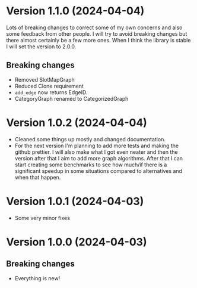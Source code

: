 Version 1.1.0 (2024-04-04)
==========================
Lots of breaking changes to correct some of my own concerns and also some feedback from other people.
I will try to avoid breaking changes but there almost certainly be a few more ones. 
When I think the library is stable I will set the version to 2.0.0.

Breaking changes
----------------
- Removed SlotMapGraph
- Reduced Clone requirement
- `add_edge` now returns EdgeID.
- CategoryGraph renamed to CategorizedGraph

Version 1.0.2 (2024-04-04)
==========================

- Cleaned some things up mostly and changed documentation.
- For the next version I'm planning to add more tests and making the github prettier. I will also make what I got even neater and then the version after that I aim to add more graph algorithms. After that I can start creating some benchmarks to see how much/if there is a significant speedup in some situations compared to alternatives and when that happen.

Version 1.0.1 (2024-04-03)
==========================

- Some very minor fixes

Version 1.0.0 (2024-04-03)
==========================

Breaking changes
----------------

- Everything is new!

